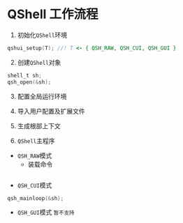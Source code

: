 # QShell 工作流程

1. 初始化`QShell`环境
```c
qshui_setup(T); //! T <- { QSH_RAW, QSH_CUI, QSH_GUI }
```

2. 创建`QShell`对象
```c
shell_t sh;
qsh_open(&sh);
```

3. 配置全局运行环境

4. 导入用户配置及扩展文件

5. 生成根部上下文

6. `QShell`主程序
- `QSH_RAW`模式<br>
  - 装载命令
```c

```
- `QSH_CUI`模式
```c
qsh_mainloop(&sh);
```
- `QSH_GUI`模式 `暂不支持`
